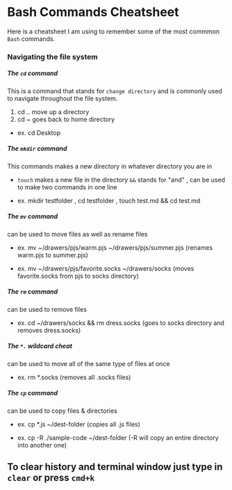 # Bash Commands Cheatsheet

Here is a cheatsheet I am using to remember some of the most commmon `Bash` commands.

### Navigating the file system



##### The `cd` command

This is a command that stands for `change directory` and is commonly used to navigate throughout the file system.

1. cd .. move up a directory
2. cd ~ goes back to home directory

* ex. cd Desktop


##### The `mkdir` command

This commands makes a new directory in whatever directory you are in

* `touch` makes a new file in the directory
`&&` stands for "and" , can be used to make two commands in one line 

* ex. mkdir testfolder , cd testfolder , touch test.md && cd test.md

##### The `mv` command 

can be used to move files as well as rename files 

* ex. mv ~/drawers/pjs/warm.pjs ~/drawers/pjs/summer.pjs 
(renames warm.pjs to summer.pjs)

* ex. mv ~/drawers/pjs/favorite.socks ~/drawers/socks (moves favorite.socks from pjs to socks directory)

##### The `rm` command

can be used to remove files 

* ex. cd ~/drawers/socks && rm dress.socks
(goes to socks directory and removes dress.socks)

##### The `*.` wildcard cheat

can be used to move all of the same type of files at once 

* ex. rm *.socks
(removes all .socks files)

##### The `cp` command

can be used to copy files & directories

* ex. cp *.js ~/dest-folder
(copies all .js files)

* ex. cp -R ./sample-code ~/dest-folder
(-R will copy an entire directory into another one)

## To clear history and terminal window just type in `clear` or press `cmd+k`